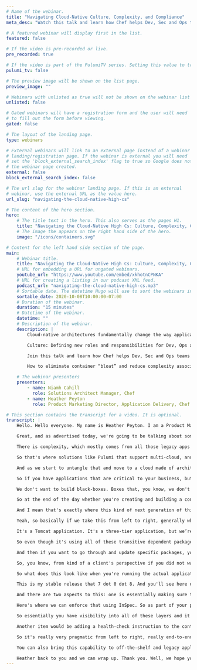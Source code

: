 ```yaml
---
# Name of the webinar.
title: "Navigating Cloud-Native Culture, Complexity, and Compliance"
meta_desc: "Watch this talk and learn how Chef helps Dev, Sec and Ops teams overcome better work together via a codified approach to application delivery."

# A featured webinar will display first in the list.
featured: false

# If the video is pre-recorded or live.
pre_recorded: true

# If the video is part of the PulumiTV series. Setting this value to true will list the video in the "PulumiTV" section.
pulumi_tv: false

# The preview image will be shown on the list page.
preview_image: ""

# Webinars with unlisted as true will not be shown on the webinar list
unlisted: false

# Gated webinars will have a registration form and the user will need
# to fill out the form before viewing.
gated: false

# The layout of the landing page.
type: webinars

# External webinars will link to an external page instead of a webinar
# landing/registration page. If the webinar is external you will need
# set the 'block_external_search_index' flag to true so Google does not index
# the webinar page created.
external: false
block_external_search_index: false

# The url slug for the webinar landing page. If this is an external
# webinar, use the external URL as the value here.
url_slug: "navigating-the-cloud-native-high-cs"

# The content of the hero section.
hero:
    # The title text in the hero. This also serves as the pages H1.
    title: "Navigating the Cloud-Native High Cs: Culture, Complexity, Compliance"
    # The image the appears on the right hand side of the hero.
    image: "/icons/containers.svg"

# Content for the left hand side section of the page.
main:
    # Webinar title.
    title: "Navigating the Cloud-Native High Cs: Culture, Complexity, Compliance"
    # URL for embedding a URL for ungated webinars.
    youtube_url: "https://www.youtube.com/embed/xkhotnCPNKA"
    # URL for creating a listing in our podcast XML feed.
    podcast_url: "navigating-the-cloud-native-high-cs.mp3"
    # Sortable date. The datetime Hugo will use to sort the webinars in date order.
    sortable_date: 2020-10-08T10:00:00-07:00
    # Duration of the webinar.
    duration: "15 minutes"
    # Datetime of the webinar.
    datetime: ""
    # Description of the webinar.
    description: |
        Cloud-native architectures fundamentally change the way applications are built and delivered and introduce a sea of new challenges that need to be overcome including:

        Culture: Defining new roles and responsibilities for Dev, Ops and Security team members. Complexity: Jumping into a new technology while trying to modernize and maintain legacy systems. Compliance: Dealing with cascading dependency updates, minimizing attack surfaces, avoiding container misconfigurations, and building a hardened pipeline that becomes the single source of truth.

        Join this talk and learn how Chef helps Dev, Sec and Ops teams overcome better work together via a codified approach to application delivery. During the demonstration you’ll see:

        How to eliminate container “bloat” and reduce complexity associated with dependency updates with application definition How to apply a shift-left approach to system hardening that applies both to the container and the host the container in running on How Chef fits into pipelines, integrates with tools like Pulumi and helps secure the pipeline.

    # The webinar presenters
    presenters:
        - name: Niamh Cahill
          role: Solutions Architect Manager, Chef
        - name: Heather Peyton
          role: Product Marketing Director, Application Delivery, Chef

# This section contains the transcript for a video. It is optional.
transcript: |
    Hello. Hello everyone. My name is Heather Peyton. I am a Product Marketing Director at Chef, responsible for the application delivery side of the house, and along with me today, I have Niamh Cahill, Niamh if you want to go ahead and introduce yourself. Yeah, thank you., Heather. Hey, my name is Niamh Cahill, I’m the Solution Architect Manager for the West Coast for Chef, I’m very happy to be here today, and I love working in dev-ops with all of our customers.

    Great, and as advertised today, we're going to be talking about some of the challenges organizations face, especially from the operational side of the house as they adopt cloud native architectures and how Chef helps them overcome those. So, you look at studies across the industry. Commonly, you see these, these top challenges highlighted. Culture. Complexity. And Compliance. And there's a great quote over here from Gartner talking about the you know, the move to cloud native is not simple. There's cultural changes, more things shift left, more things are done in the development side of the house.

    There is complexity, which mostly comes from all those legacy apps that have to be untangled and then there's compliance. And when you look at this picture, we see compliance many times as its own thing, and to be successful in cloud native, we really want to start thinking about compliance across the whole process. Niamh, did you want to throw anything in on that? Yeah, absolutely. I think really what's key here when you're trying to overcome the complexity and the learning curve, is cooperation between the teams and you really want to find a framework and a tool-set that enables that cooperation.

    So that's where solutions like Pulumi that support multi-cloud, and different kinds of technologies as well as Chef and Chef Habitat and InSpec, really enable all of these different circles to come together. And honestly, compliance shouldn't be over here on its own, right? It should be layered in across everything that you do along with security. Exactly. So moving along when we think about complexity, right, we think about something that looks like this. I like to call this the mess in the middle and that's what dev-ops is addressing, you know, all the tendency, all the dependencies, all the tools, all the things that have to be done to take an application from dev to release.

    And as we start to untangle that and move to a cloud made of architectures, we’re really trying to break application components, instructions for delivering, into smaller and smaller pieces that can be more easily managed. And so as we move from coding applications to assembling applications, more and more tasks become codified and automated. And there's a great quote from Gartner here that addresses that and this is really Chef’s approach to helping clients move from their. existing architectures into cloud native architectures. What we do is we provide a common approach for defining applications and breaking them into those smaller and smaller pieces that not only works for cloud native architected applications, but existing applications.

    So if you have applications that are critical to your business, but you're not going to rewrite for five years and you want to be more efficient, this process of application definition can help you gain a lot of those economies of scale and manageability that you see with cloud native architectures without having to rewrite them. So application definition. This is really the process of defining everything that application needs to be built, run, and managed, then packaged into a single artifact that's infrastructure independent, and can be run anywhere, and deploy it on-demand as part of a pipeline. But then we have a new challenge to consider as we mature this.

    We don't want to build black-boxes. Boxes that, you know, we don't know where the dependencies are coming from or what are the transitive dependencies, or, you know, what version is actually running, and who owns that version and updating it? What was the base O-S and security policies? And Niamh, I know this is an area you talk to clients a lot about, did you have any more insight here? Yeah, I think that you know really making it, making the process really clear about what your transitive dependencies are, where you're supposed to get your packages from, what packages are approved for use within your environment, and really a whole, you know, implementing a strategy around package management is very important.

    So at the end of the day whether you're creating and building a container, or you're just applying a regular application that might be more legacy, these questions and the the whole challenge of managing those packages, versioning, deployment, etc., remains the same. So it becomes very important as you're deploying to multiple different environments with legacy apps that might include certain layers that are more up-to-date and cloud native. It's a lot to get your arms around and what I hear a lot is really, you know, how do we approach that from a strategy perspective? How do you really incorporate a framework that enables and allows your developers to focus their time on development rather than the actual build and deploy process? Yeah, great.

    And I mean that's exactly where this kind of next generation of thinking around packaging, strategy, management, comes into play where after we define the application and we've created these atomic, small pieces and we have single artifacts. We also Implement a strategy for tracking and managing those packages, so that we can see what's in them and manage them better across the organization. And along that plane is the integration plane, right? You want also those packages to be consumable across your dev-ops tool-chain and other solutions. And by doing that then we end up with a transparent package that's easy to audit, easy to manage, and easy to update. And with that then, Niamh I’ll turn it over to you, who’s going to like take us through the demo and show more of this.

    Yeah, so basically if we take this from left to right, generally what you want to do is you want to be building an application package that is as skinny and minimal as you need it. As it can be. You don't want to be including transitive dependencies, you won't be able to run that package in numerous different environments. Potentially run that under a container format. And then once you produce your container you want to make sure that the container is functional, that it's compliant, and then that you can easily deploy it and understand that it's securely deployed and that there is no security gaps exposed. And with that, I'm going to pivot over to the demo really quickly. So if we take a look at how Chef’s and the Chef Solution Stack, along with solutions like Pulumi enable this process, Chef Habitat really brings a mature capability to the package management layer. So what we're looking at here is an application.

    It's a Tomcat application. It's a three-tier application, but we’re really looking at the front-end here, and what we're defining here within Habitat is the ability to say. okay, these are the layers that are required to build this application. So included in that would be the build dependencies of, obviously Maven and Corretto, and then in order to run this application, we need these layers, we need Tomcat, when you Corretto and we need Mongo Tools in order to connect into our MondgoDB back-end. And so as you're going through and building the package with Habitat it is only Including the run-time libraries that it needs in the resulting package.

    So even though it's using all of these transitive dependent packages in order to build your Tomcat application, it is not including those in the resulting package. What that means is you have a very small deployment application package that has everything that it requires to run that application within any environment, and within any platform, including container formats. And, you know, even though we only said hey, we're using Maven in order to build this application, you'll see that all of Maven in-turn depends on all of these other packages and you have very clear visibility into what version of those packages is being used within this particular application.

    And then if you want to go through and update specific packages, you can. What this enables you to do, is to build a very small, skinny container, and in a lot of the container build approaches, you'll see that you'll typically start to install an application on an O-S container like Alpine or you know, the base bunch of container of the day, but what we're doing with the Habitat is that Habitat application plan allows you to build an application container from scratch, which only contains these application libraries that are needed as well as a scratch O-S. It also allows you to specify an application service user.

    So, you know, from kind of a client's perspective if you did not want to run your application as root within the container, you can specify that within your application Habitat plan here. So you could change that package service user to root, and that is the user that we will use within the container itself. And bear in mind that this application build process, as well as the container build process, can be leveraged as part of a —, a pipeline. And then once that container itself is built, it's available to run within your environment. And typically, what we recommend doing is if you're deploying to something like kubernetes, you can update your kubernetes manifest or your home-charge with the specific tag version. We will automatically export with this tag, but you can control the tag formatting.

    So what does this look like when you're running the actual application within your environment? Well, what this looks like is essentially, it we pivot over to Chef automate. What Habitat does is it also gives you visibility into what the deployment and run-time status of your application is. And, you know, one of the best practices is to always have a health-check and status-check within your application, which Habitat can help you enforce. So not only now do you have a container that's running a very thin version of your application and the application libraries, but you also have operational visibility into whether or not that application was visible in its deployment. So you'll see here, I have my application package that was deployed.

    This is my stable release that 7 dot 0 dot 8. And you'll see here on the right-hand side, I deployed this to five different instances and they are all up and running correctly. If they were not deployed correctly, we would have a critical warning in here and you can easily fall back to the last known, good package version or container. If we talk about on the security and compliance side what Chef brings to the table in this layer, is really the ability to ensure that as you're deploying, that you're deploying in a compliant and a secure manner.

    And there are two aspects to this: one is essentially making sure that your containers are compliant to your security standards. So it's much more than just vulnerability scanning. It's really making sure that your run-time configurations for your containers, as well as kubernetes, are secure and properly configured. And it doesn't matter if you're running in a managed service in the cloud, or if you're running docker hosts yourself, or kubernetes environments yourself, if you scroll down here, you'll see that a lot of the settings that we can automatically check for, they align to C-I-S recommended best practices, but they're also really pragmatic. So if you think about, you know, where we defined a non-root user as part of our Habitat package and we have that ability.

    Here's where we can enforce that using InSpec. So as part of your pipeline, what you would do, is you would run an InSpec check against your build container and you would ensure that container does not have the setting to run the application as root, which is simply, you know, that's just best secure practices. There's other obvious ones, like do not store secrets in docker files, but also install verified packages only. And if we link that back to Habitat as well, is how do you ensure that a package is verified? Well, with Habitat you have your blessed packages that are part of your Habitat origin, and essentially you have visibility into which packages are used within which applications and how those map back into your images. And you have reportability there as well.

    So essentially you have visibility into all of these layers and it's reported into your compliance overview. There's, you know, do not install unnecessary packages in the container. And if you look at this, a lot of these right here are just, you know, within InSpec itself. It's um, it could be a manual check, but if you build this into part of your pipeline, essentially you make sure that you're secure and compliant across all of the different layers.

    Another item would be adding a health-check instruction to the container image. So part of what we do with habitat is we automatically have that health-check included as part of your application build. That's what gives you visibility into the applications tab here in our Chef automate layer. So we bring all of these capabilities over to the kubernetes side as well. So as you're running your kubernetes environments, we can similarly check that your pods and your name-spaces are running in a secure manner, that they are not open to the world, that you have correct traffic configuration, um, configured on your kubernetes clusters.

    So it's really very pragmatic from left to right, really end-to-end security and compliance for not only docker containers, or containers in general, but also just running application packages. And I also want to mention one last thing before we finish the demo, which is, this capability is amazing.

    You can also bring this capability to off-the-shelf and legacy applications, I want to highlight that, so, you know, as you go through your Habitat application definition, your plan definition, you can actually simply without even building the application, copy your binary into the Habitat package and leverage the same deploy and install mechanisms as well as all of the compliance and security that comes with that. For those off-the-shelf as well as legacy applications. So that's it for the demo.

    Heather back to you and we can wrap up. Thank you. Well, we hope you enjoyed our lightning session on how Chef helps navigate the high C’s. With that we hope to see you virtually during the rest of the event and please feel free to reach out to us with any additional questions. Thanks Heather. Thank you very much, bye!
---
```

